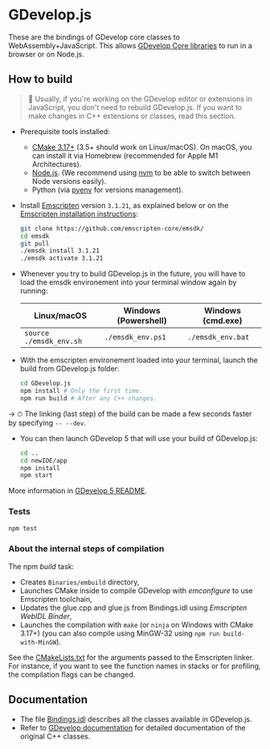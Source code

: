 # GDevelop.js

These are the bindings of GDevelop core classes to WebAssembly+JavaScript. This allows [GDevelop Core libraries](https://github.com/4ian/GDevelop) to run in a browser or on Node.js.

## How to build

> 👋 Usually, if you're working on the GDevelop editor or extensions in JavaScript, you don't need to rebuild GDevelop.js. If you want to make changes in C++ extensions or classes, read this section.

- Prerequisite tools installed:

  - [CMake 3.17+](http://www.cmake.org/) (3.5+ should work on Linux/macOS). On macOS, you can install it via Homebrew (recommended for Apple M1 Architectures).
  - [Node.js](https://nodejs.org/). (We recommend using [nvm](https://github.com/nvm-sh/nvm) to be able to switch between Node versions easily).
  - Python (via [pyenv](https://github.com/pyenv/pyenv) for versions management).

- Install [Emscripten](https://github.com/kripken/emscripten) version `3.1.21`, as explained below or on the [Emscripten installation instructions](http://kripken.github.io/emscripten-site/docs/getting_started/downloads.html):

  ```bash
  git clone https://github.com/emscripten-core/emsdk/
  cd emsdk
  git pull
  ./emsdk install 3.1.21
  ./emsdk activate 3.1.21
  ```

- Whenever you try to build GDevelop.js in the future, you will have to load the emsdk environement into your terminal window again by running:

  | Linux/macOS             | Windows (Powershell) | Windows (cmd.exe) |
  | ----------------------- | -------------------- | ----------------- |
  | `source ./emsdk_env.sh` | `./emsdk_env.ps1`    | `./emsdk_env.bat` |

- With the emscripten environement loaded into your terminal, launch the build from GDevelop.js folder:

  ```bash
  cd GDevelop.js
  npm install # Only the first time.
  npm run build # After any C++ changes.
  ```

-> ⏱ The linking (last step) of the build can be made a few seconds faster by specifying `-- --dev`.

- You can then launch GDevelop 5 that will use your build of GDevelop.js:

  ```bash
  cd ..
  cd newIDE/app
  npm install
  npm start
  ```

More information in [GDevelop 5 README](https://github.com/4ian/GDevelop/blob/master/newIDE/README.md).

### Tests

```bash
npm test
```

### About the internal steps of compilation

The npm _build_ task:

- Creates `Binaries/embuild` directory,
- Launches CMake inside to compile GDevelop with _emconfigure_ to use Emscripten toolchain,
- Updates the glue.cpp and glue.js from Bindings.idl using _Emscripten WebIDL Binder_,
- Launches the compilation with `make` (or `ninja` on Windows with CMake 3.17+) (you can also compile using MinGW-32 using `npm run build-with-MinGW`).

See the [CMakeLists.txt](./CMakeLists.txt) for the arguments passed to the Emscripten linker. For instance, if you want to see the function names in stacks or for profiling, the compilation flags can be changed.

## Documentation

- The file [Bindings.idl](https://github.com/4ian/GDevelop/blob/master/GDevelop.js/Bindings/Bindings.idl) describes all the classes available in GDevelop.js.
- Refer to [GDevelop documentation](https://docs.gdevelop.io/GDCore%20Documentation/) for detailed documentation of the original C++ classes.
